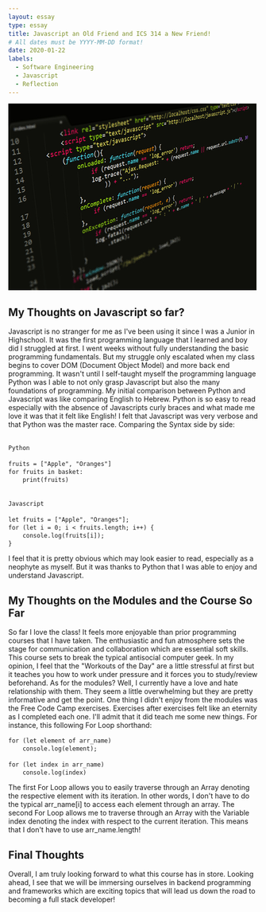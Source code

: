 ```yaml
---
layout: essay
type: essay
title: Javascript an Old Friend and ICS 314 a New Friend!
# All dates must be YYYY-MM-DD format!
date: 2020-01-22
labels:
  - Software Engineering
  - Javascript
  - Reflection
---
```


<img class="ui medium left floated image" src="../images/js.jpg">

## My Thoughts on Javascript so far?

Javascript is no stranger for me as I've been using it since I was a Junior in Highschool. It was the first programming language that I learned and boy did I struggled at first. I went weeks without fully understanding the basic programming fundamentals. But my struggle only escalated when my class begins to cover DOM (Document Object Model) and more back end programming. It wasn't until I self-taught myself the programming language Python was I able to not only grasp Javascript but also the many foundations of programming. My initial comparison between Python and Javascript was like comparing English to Hebrew. Python is so easy to read especially with the absence of Javascripts curly braces and what made me love it was that it felt like English! I felt that Javascript was very verbose and that Python was the master race. Comparing the Syntax side by side: 

```

Python

fruits = ["Apple", "Oranges"]
for fruits in basket:
    print(fruits)


Javascript

let fruits = ["Apple", "Oranges"];
for (let i = 0; i < fruits.length; i++) {
    console.log(fruits[i]);
}
```
I feel that it is pretty obvious which may look easier to read, especially as a neophyte as myself. But it was thanks to Python that I was able to enjoy and understand Javascript. 

## My Thoughts on the Modules and the Course So Far
So far I love the class! It feels more enjoyable than prior programming courses that I have taken. The enthusiastic and fun atmosphere sets the stage for communication and collaboration which are essential soft skills. This course sets to break the typical antisocial computer geek. In my opinion, I feel that the "Workouts of the Day" are a little stressful at first but it teaches you how to work under pressure and it forces you to study/review beforehand. As for the modules? Well, I currently have a love and hate relationship with them. They seem a little overwhelming but they are pretty informative and get the point. One thing I didn't enjoy from the modules was the Free Code Camp exercises. Exercises after exercises felt like an eternity as I completed each one. I'll admit that it did teach me some new things. For instance, this following For Loop shorthand:

```
for (let element of arr_name)
    console.log(element);

for (let index in arr_name)
    console.log(index)
```

The first For Loop allows you to easily traverse through an Array denoting the respective element with its iteration. In other words, I don't have to do the typical arr_name[i] to access each element through an array. The second For Loop allows me to traverse through an Array with the Variable index denoting the index with respect to the current iteration. This means that I don't have to use arr_name.length!

## Final Thoughts
Overall, I am truly looking forward to what this course has in store. Looking ahead, I see that we will be immersing ourselves in backend programming and frameworks which are exciting topics that will lead us down the road to becoming a full stack developer!